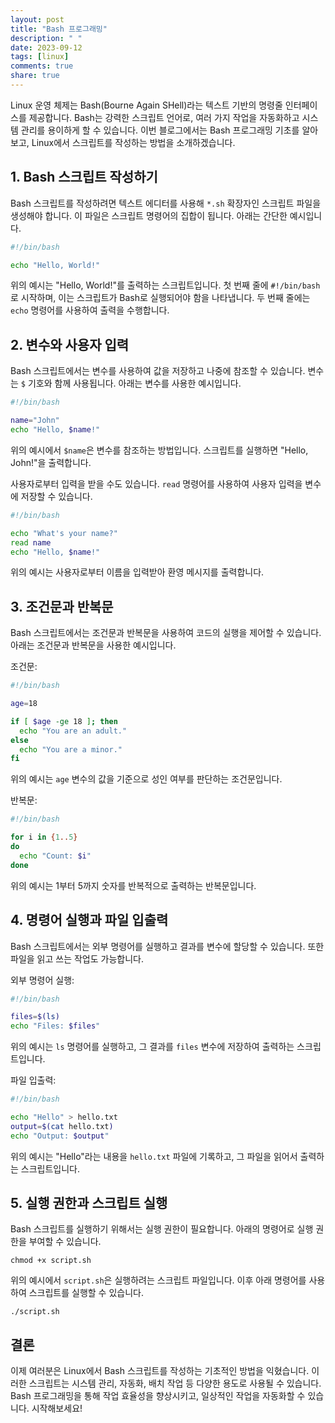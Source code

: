 ```yaml
---
layout: post
title: "Bash 프로그래밍"
description: " "
date: 2023-09-12
tags: [linux]
comments: true
share: true
---
```


Linux 운영 체제는 Bash(Bourne Again SHell)라는 텍스트 기반의 명령줄 인터페이스를 제공합니다. Bash는 강력한 스크립트 언어로, 여러 가지 작업을 자동화하고 시스템 관리를 용이하게 할 수 있습니다. 이번 블로그에서는 Bash 프로그래밍 기초를 알아보고, Linux에서 스크립트를 작성하는 방법을 소개하겠습니다.

## 1. Bash 스크립트 작성하기

Bash 스크립트를 작성하려면 텍스트 에디터를 사용해 `*.sh` 확장자인 스크립트 파일을 생성해야 합니다. 이 파일은 스크립트 명령어의 집합이 됩니다. 아래는 간단한 예시입니다.

```bash
#!/bin/bash

echo "Hello, World!"
```

위의 예시는 "Hello, World!"를 출력하는 스크립트입니다. 첫 번째 줄에 `#!/bin/bash`로 시작하며, 이는 스크립트가 Bash로 실행되어야 함을 나타냅니다. 두 번째 줄에는 `echo` 명령어를 사용하여 출력을 수행합니다.

## 2. 변수와 사용자 입력

Bash 스크립트에서는 변수를 사용하여 값을 저장하고 나중에 참조할 수 있습니다. 변수는 `$` 기호와 함께 사용됩니다. 아래는 변수를 사용한 예시입니다.

```bash
#!/bin/bash

name="John"
echo "Hello, $name!"
```
위의 예시에서 `$name`은 변수를 참조하는 방법입니다. 스크립트를 실행하면 "Hello, John!"을 출력합니다.

사용자로부터 입력을 받을 수도 있습니다. `read` 명령어를 사용하여 사용자 입력을 변수에 저장할 수 있습니다.

```bash
#!/bin/bash

echo "What's your name?"
read name
echo "Hello, $name!"
```

위의 예시는 사용자로부터 이름을 입력받아 환영 메시지를 출력합니다.

## 3. 조건문과 반복문

Bash 스크립트에서는 조건문과 반복문을 사용하여 코드의 실행을 제어할 수 있습니다. 아래는 조건문과 반복문을 사용한 예시입니다.

조건문:

```bash
#!/bin/bash

age=18

if [ $age -ge 18 ]; then
  echo "You are an adult."
else
  echo "You are a minor."
fi
```

위의 예시는 `age` 변수의 값을 기준으로 성인 여부를 판단하는 조건문입니다.

반복문:

```bash
#!/bin/bash

for i in {1..5}
do
  echo "Count: $i"
done
```

위의 예시는 1부터 5까지 숫자를 반복적으로 출력하는 반복문입니다.

## 4. 명령어 실행과 파일 입출력

Bash 스크립트에서는 외부 명령어를 실행하고 결과를 변수에 할당할 수 있습니다. 또한 파일을 읽고 쓰는 작업도 가능합니다.

외부 명령어 실행:

```bash
#!/bin/bash

files=$(ls)
echo "Files: $files"
```

위의 예시는 `ls` 명령어를 실행하고, 그 결과를 `files` 변수에 저장하여 출력하는 스크립트입니다.

파일 입출력:

```bash
#!/bin/bash

echo "Hello" > hello.txt
output=$(cat hello.txt)
echo "Output: $output"
```

위의 예시는 "Hello"라는 내용을 `hello.txt` 파일에 기록하고, 그 파일을 읽어서 출력하는 스크립트입니다.

## 5. 실행 권한과 스크립트 실행

Bash 스크립트를 실행하기 위해서는 실행 권한이 필요합니다. 아래의 명령어로 실행 권한을 부여할 수 있습니다.

```
chmod +x script.sh
```

위의 예시에서 `script.sh`은 실행하려는 스크립트 파일입니다. 이후 아래 명령어를 사용하여 스크립트를 실행할 수 있습니다.

```
./script.sh
```

## 결론

이제 여러분은 Linux에서 Bash 스크립트를 작성하는 기초적인 방법을 익혔습니다. 이러한 스크립트는 시스템 관리, 자동화, 배치 작업 등 다양한 용도로 사용될 수 있습니다. Bash 프로그래밍을 통해 작업 효율성을 향상시키고, 일상적인 작업을 자동화할 수 있습니다. 시작해보세요!
